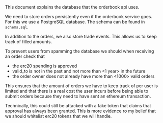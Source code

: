 This document explains the database that the orderbook api uses.

We need to store orders persistently even if the orderbook service goes. For this we use a PostgreSQL database. The schema can be found in `schema.sql`.

In addition to the orders, we also store trade events. This allows us to keep track of filled amounts.

To prevent users from spamming the database we should when receiving an order check that
* the erc20 spending is approved
* valid_to is not in the past and not more than <1 year> in the future
* the order owner does not already have more than <1000> valid orders

This ensures that the amount of orders we have to keep track of per user is limited and that there is a real cost the user incurs before being able to submit orders because they need to have sent an ethereum transaction.

Technically, this could still be attacked with a fake token that claims that approval has always been granted. This is more evidence ro my belief that we should whitelist erc20 tokens that we will handle.
